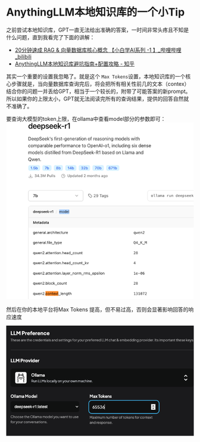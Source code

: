 # AnythingLLM本地知识库的一个小Tip

之前尝试本地知识库，GPT一直无法给出准确的答案，一时间非常头疼且不知是什么问题，直到我看完了下面的讲解：

* [20分钟速成 RAG &amp; 向量数据库核心概念 【小白学AI系列 -1 】_哔哩哔哩_bilibili](https://www.bilibili.com/video/BV11zf6YyEnT/?spm_id_from=333.337.search-card.all.click&vd_source=964bbd88f350a12d2453698dd08ec8ca)
* [AnythingLLM本地知识库避坑指南+配置攻略 - 知乎](https://zhuanlan.zhihu.com/p/21427971294)

其实一个重要的设置我忽略了。就是这个 `Max Tokens`设置，本地知识库的一个核心步骤就是，当向量数据库查询完后，将会把所有相关性前几的文本（contex）结合你的问题一并丢给GPT，相当于一个较长的，附带了可能答案的新prompt。所以如果你的上限太小，GPT就无法阅读完所有的查询结果，提供的回答自然就不准确了。

要查询大模型的token上限，在ollama中查看model部分的参数即可：
![1744101422563](image/AnythingLLMVectorData/1744101422563.png)

然后在你的本地平台将Max Tokens 提高，但不易过高，否则会显著影响回答的响应速度

![1744100970877](image/AnythingLLMVectorData/1744100970877.png)

